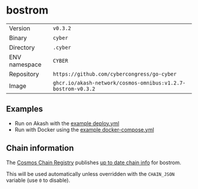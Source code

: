 # bostrom

| | |
|---|---|
|Version|`v0.3.2`|
|Binary|`cyber`|
|Directory|`.cyber`|
|ENV namespace|`CYBER`|
|Repository|`https://github.com/cybercongress/go-cyber`|
|Image|`ghcr.io/akash-network/cosmos-omnibus:v1.2.7-bostrom-v0.3.2`|

## Examples

- Run on Akash with the [example deploy.yml](./deploy.yml)
- Run with Docker using the [example docker-compose.yml](./docker-compose.yml)

## Chain information

The [Cosmos Chain Registry](https://github.com/cosmos/chain-registry) publishes [up to date chain info](https://raw.githubusercontent.com/cosmos/chain-registry/master/bostrom/chain.json) for bostrom.

This will be used automatically unless overridden with the `CHAIN_JSON` variable (use `0` to disable).
